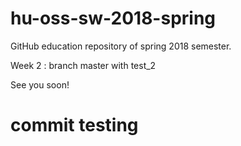 # hu-oss-sw-2018-spring
GitHub education repository of spring 2018 semester.


Week 2 : branch master with test_2

See you soon!
# commit testing